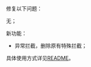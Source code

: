 修复以下问题：

无；

新功能：

- 异常拦截，删除原有特殊拦截；

具体使用方式详见[README](https://github.com/Zebartin/autoxjs-scripts/blob/master/NIKKE/README.md)。
